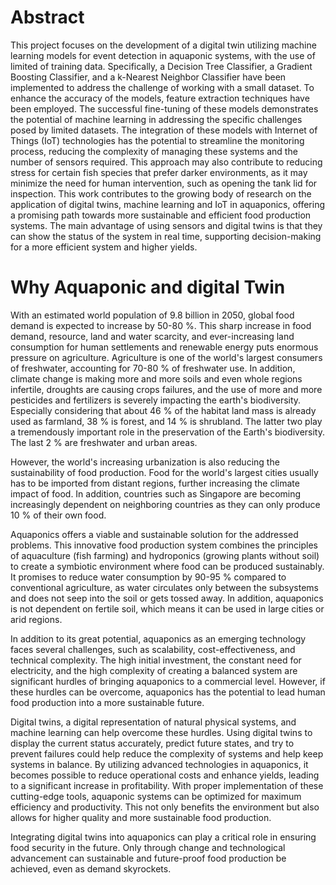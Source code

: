 # Abstract

This project focuses on the development of a digital twin utilizing machine learning models for event detection in aquaponic systems, with the use of limited of training data. Specifically, a Decision Tree Classifier, a Gradient Boosting Classifier, and a k-Nearest Neighbor Classifier have been implemented to address the challenge of working with a small dataset. To enhance the accuracy of the models, feature extraction techniques have been employed. The successful fine-tuning of these models demonstrates the potential of machine learning in addressing the specific challenges posed by limited datasets. The integration of these models with Internet of Things (IoT) technologies has the potential to streamline the monitoring process, reducing the complexity of managing these systems and the number of sensors required. This approach may also contribute to reducing stress for certain fish species that prefer darker environments, as it may minimize the need for human intervention, such as opening the tank lid for inspection. This work contributes to the growing body of research on the application of digital twins, machine learning and IoT in aquaponics, offering a promising path towards more sustainable and efficient food production systems. The main advantage of using sensors and digital twins is that they can show the status of the system in real time, supporting decision-making for a more efficient system and higher yields.


# Why Aquaponic and digital Twin

With an estimated world population of 9.8&nbsp;billion in 2050, global food demand is expected to increase by 50-80&nbsp;%. This sharp increase in food demand, resource, land and water scarcity, and ever-increasing land consumption for human settlements and renewable energy puts enormous pressure on agriculture. Agriculture is one of the world's largest consumers of freshwater, accounting for 70-80&nbsp;% of freshwater use. In addition, climate change is making more and more soils and even whole regions infertile, droughts are causing crops failures, and the use of more and more pesticides and fertilizers is severely impacting the earth's biodiversity. Especially considering that about 46&nbsp;% of the habitat land mass is already used as farmland, 38&nbsp;% is forest, and 14&nbsp;% is shrubland. The latter two play a tremendously important role in the preservation of the Earth's biodiversity. The last 2&nbsp;% are freshwater and urban areas.

However, the world's increasing urbanization is also reducing the sustainability of food production. Food for the world's largest cities usually has to be imported from distant regions, further increasing the climate impact of food. In addition, countries such as Singapore are becoming increasingly dependent on neighboring countries as they can only produce 10&nbsp;% of their own food. 

Aquaponics offers a viable and sustainable solution for the addressed problems. This innovative food production system combines the principles of aquaculture (fish farming) and hydroponics (growing plants without soil) to create a symbiotic environment where food can be produced sustainably. It promises to reduce water consumption by 90-95&nbsp;% compared to conventional agriculture, as water circulates only between the subsystems and does not seep into the soil or gets tossed away. In addition, aquaponics is not dependent on fertile soil, which means it can be used in large cities or arid regions. 

In addition to its great potential, aquaponics as an emerging technology faces several challenges, such as scalability, cost-effectiveness, and technical complexity. The high initial investment, the constant need for electricity, and the high complexity of creating a balanced system are significant hurdles of bringing aquaponics to a commercial level. However, if these hurdles can be overcome, aquaponics has the potential to lead human food production into a more sustainable future.

Digital twins, a digital representation of natural physical systems, and machine learning can help overcome these hurdles. Using digital twins to display the current status accurately, predict future states, and try to prevent failures could help reduce the complexity of systems and help keep systems in balance. By utilizing advanced technologies in aquaponics, it becomes possible to reduce operational costs and enhance yields, leading to a significant increase in profitability. With proper implementation of these cutting-edge tools, aquaponic systems can be optimized for maximum efficiency and productivity. This not only benefits the environment but also allows for higher quality and more sustainable food production.

Integrating digital twins into aquaponics can play a critical role in ensuring food security in the future. Only through change and technological advancement can sustainable and future-proof food production be achieved, even as demand skyrockets.
